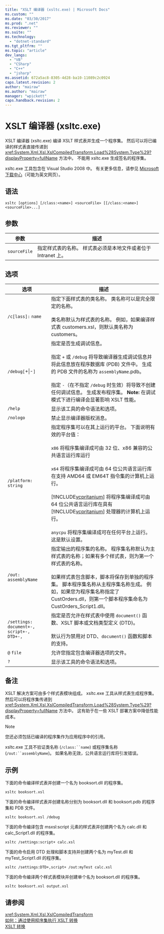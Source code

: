 ```yaml
---
title: "XSLT 编译器 (xsltc.exe) | Microsoft Docs"
ms.custom: ""
ms.date: "03/30/2017"
ms.prod: ".net"
ms.reviewer: ""
ms.suite: ""
ms.technology: 
  - "dotnet-standard"
ms.tgt_pltfrm: ""
ms.topic: "article"
dev_langs: 
  - "VB"
  - "CSharp"
  - "C++"
  - "jsharp"
ms.assetid: 672a5ac8-8305-4d28-ba10-11089c2c0924
caps.latest.revision: 2
author: "mairaw"
ms.author: "mairaw"
manager: "wpickett"
caps.handback.revision: 2
---
```

# XSLT 编译器 (xsltc.exe)
XSLT 编译器 \(xsltc.exe\) 编译 XSLT 样式表并生成一个程序集。  然后可以将已编译的样式表直接传递到 <xref:System.Xml.Xsl.XslCompiledTransform.Load%28System.Type%29?displayProperty=fullName> 方法中。  不能用 xsltc.exe 生成签名的程序集。  
  
 xsltc.exe 工具包含在 Visual Studio 2008 中。  有关更多信息，请参见 [Microsoft 下载中心](http://go.microsoft.com/fwlink/?LinkId=89463)（可能为英文网页）。  
  
## 语法  
  
```  
xsltc [options] [/class:<name>] <sourceFile> [[/class:<name>] <sourceFile>...]  
```  
  
## 参数  
  
|参数|描述|  
|--------|--------|  
|`sourceFile`|指定样式表的名称。  样式表必须是本地文件或者位于 Intranet 上。|  
  
## 选项  
  
|选项|描述|  
|--------|--------|  
|`/c[lass]:` `name`|指定下面样式表的类名称。  类名称可以是完全限定的名称。<br /><br /> 类名称默认为样式表的名称。  例如，如果编译样式表 customers.xsl，则默认类名称为 customers。|  
|`/debug[`\+&#124;\-`]`|指定是否生成调试信息。<br /><br /> 指定 `+` 或 `/debug` 将导致编译器生成调试信息并将此信息放在程序数据库 \(PDB\) 文件中。  生成的 PDB 文件的名称为 `assemblyName`.pdb。<br /><br /> 指定 `-`（在不指定 `/debug` 时生效）将导致不创建任何调试信息。  生成发布程序集。 **Note:**  在调试模式下进行编译会显著影响 XSLT 性能。|  
|`/help`|显示该工具的命令语法和选项。|  
|`/nologo`|禁止显示编译器版权消息。|  
|`/platform:` `string`|指定程序集可以在其上运行的平台。  下面说明有效的平台值：<br /><br /> `x86` 将程序集编译成可由 32 位、x86 兼容的公共语言运行库运行<br /><br /> `x64` 将程序集编译成可由 64 位公共语言运行库在支持 AMD64 或 EM64T 指令集的计算机上运行。<br /><br /> [!INCLUDE[vcpritanium](../../../../includes/vcpritanium-md.md)] 将程序集编译成可由 64 位公共语言运行库在具有 [!INCLUDE[vcpritanium](../../../../includes/vcpritanium-md.md)] 处理器的计算机上运行。<br /><br /> `anycpu` 将程序集编译成可在任何平台上运行。  这是默认设置。|  
|`/out:` `assemblyName`|指定输出的程序集的名称。  程序集名称默认为主样式表的名称；如果有多个样式表，则为第一个样式表的名称。<br /><br /> 如果样式表包含脚本，脚本将保存到单独的程序集。  脚本程序集名称从主程序集名称生成。  例如，如果您为程序集名称指定了 CustOrders.dll，则第一个脚本程序集命名为 CustOrders\_Script1.dll。|  
|`/settings:` `document+-, script+-, DTD+-,`|指定是否允许在样式表中使用 `document()` 函数、XSLT 脚本或文档类型定义 \(DTD\)。<br /><br /> 默认行为禁用对 DTD、`document()` 函数和脚本的支持。|  
|`@` `file`|允许您指定包含编译器选项的文件。|  
|`?`|显示该工具的命令语法和选项。|  
  
## 备注  
 XSLT 解决方案可由多个样式表模块组成。  xsltc.exe 工具从样式表生成程序集。  然后可以将程序集传递到 <xref:System.Xml.Xsl.XslCompiledTransform.Load%28System.Type%29?displayProperty=fullName> 方法中。  这有助于在一些 XSLT 部署方案中降低性能成本。  
  
> [!NOTE]
>  您还必须包括已编译的程序集作为应用程序中的引用。  
  
 xsltc.exe 工具不验证类名称 \(`/class:``name`\) 或程序集名称 \(`/out:``assemblyName`\)。  如果名称无效，公共语言运行库将引发错误。  
  
## 示例  
 下面的命令编译样式表并创建一个名为 booksort.dll 的程序集。  
  
```  
xsltc booksort.xsl  
```  
  
 下面的命令编译样式表并创建名称分别为 booksort.dll 和 booksort.pdb 的程序集和 PDB 文件。  
  
```  
xsltc booksort.xsl /debug  
```  
  
 下面的命令编译包含 msxsl:script 元素的样式表并创建两个名为 calc.dll 和 calc\_Script1.dll 的程序集。  
  
```  
xsltc /settings:script+ calc.xsl  
```  
  
 下面的命令启用 DTD 处理和脚本支持并创建两个名为 myTest.dll 和 myTest\_Script1.dll 的程序集。  
  
```  
xsltc /settings:DTD+,script+ /out:myTest calc.xsl  
```  
  
 下面的命令编译两个样式表模块并创建单个名为 booksort.dll 的程序集。  
  
```  
xsltc booksort.xsl output.xsl  
```  
  
## 请参阅  
 <xref:System.Xml.Xsl.XslCompiledTransform>   
 [如何：通过使用程序集执行 XSLT 转换](../../../../docs/standard/data/xml/how-to-perform-an-xslt-transformation-by-using-an-assembly.md)   
 [XSLT 转换](../../../../docs/standard/data/xml/xslt-transformations.md)